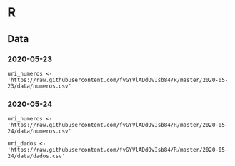 # R

## Data

### 2020-05-23
```
uri_numeros <- 'https://raw.githubusercontent.com/fvGYVlADdOvIsb84/R/master/2020-05-23/data/numeros.csv'
```
### 2020-05-24
```
uri_numeros <- 'https://raw.githubusercontent.com/fvGYVlADdOvIsb84/R/master/2020-05-24/data/numeros.csv'

uri_dados <- 'https://raw.githubusercontent.com/fvGYVlADdOvIsb84/R/master/2020-05-24/data/dados.csv'
```
